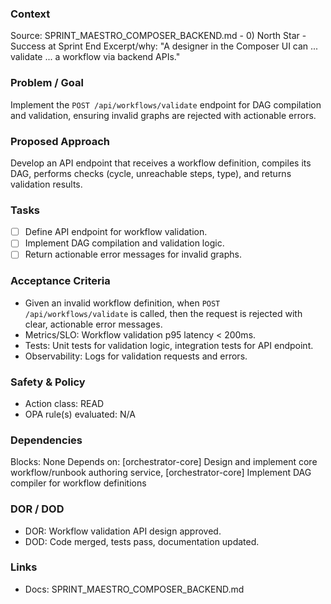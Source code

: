 ### Context

Source: SPRINT_MAESTRO_COMPOSER_BACKEND.md - 0) North Star - Success at Sprint End
Excerpt/why: "A designer in the Composer UI can ... validate ... a workflow via backend APIs."

### Problem / Goal

Implement the `POST /api/workflows/validate` endpoint for DAG compilation and validation, ensuring invalid graphs are rejected with actionable errors.

### Proposed Approach

Develop an API endpoint that receives a workflow definition, compiles its DAG, performs checks (cycle, unreachable steps, type), and returns validation results.

### Tasks

- [ ] Define API endpoint for workflow validation.
- [ ] Implement DAG compilation and validation logic.
- [ ] Return actionable error messages for invalid graphs.

### Acceptance Criteria

- Given an invalid workflow definition, when `POST /api/workflows/validate` is called, then the request is rejected with clear, actionable error messages.
- Metrics/SLO: Workflow validation p95 latency < 200ms.
- Tests: Unit tests for validation logic, integration tests for API endpoint.
- Observability: Logs for validation requests and errors.

### Safety & Policy

- Action class: READ
- OPA rule(s) evaluated: N/A

### Dependencies

Blocks: None
Depends on: [orchestrator-core] Design and implement core workflow/runbook authoring service, [orchestrator-core] Implement DAG compiler for workflow definitions

### DOR / DOD

- DOR: Workflow validation API design approved.
- DOD: Code merged, tests pass, documentation updated.

### Links

- Docs: SPRINT_MAESTRO_COMPOSER_BACKEND.md
